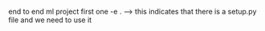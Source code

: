 end to end ml project 
first one
-e . --> this indicates that there is a setup.py file and we need to use it 